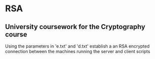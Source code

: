 # RSA
## University coursework for the Cryptography course

Using the parameters in 'e.txt' and 'd.txt' establish a an RSA encrypted connection between the machines running the server and client scripts 
